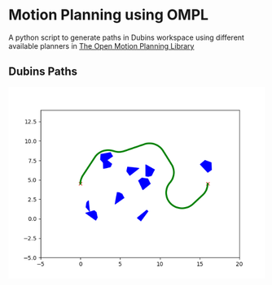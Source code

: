 # Motion Planning using OMPL

A python script to generate paths in Dubins workspace using different available planners in [The Open Motion Planning Library](https://ompl.kavrakilab.org/)

## Dubins Paths

![RRT_path](./plots/RRTstar_r2.png)
